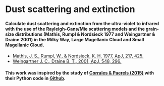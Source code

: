 # Dust scattering and extinction

#### Calculate dust scattering and extinction from the ultra-violet to infrared with the use of the Rayleigh-Gans/Mie scattering models and the grain-size distributions (Mathis, Rumpl & Nordsieck 1977 and Weingartner & Draine 2001) in the Milky Way, Large Magellanic Cloud and Small Magellanic Cloud.

  - [Mathis, J. S., Rumpl, W., & Nordsieck, K. H. 1977, ApJ, 217, 425.](https://ui.adsabs.harvard.edu/abs/1977ApJ...217..425M/abstract)
  - [Weingartner J. C., Draine B. T., 2001, ApJ, 548, 296.](https://ui.adsabs.harvard.edu/abs/2001ApJ...548..296W/abstract)

#### This work was inspired by the study of [Corrales & Paerels (2015)](http://adsabs.harvard.edu/abs/2015MNRAS.453.1121C) with their Python code in [Github](https://github.com/atomneb/dust).
